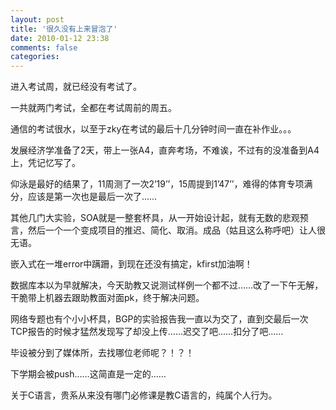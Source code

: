 ```yaml
---
layout: post
title: '很久没有上来冒泡了'
date: 2010-01-12 23:38
comments: false
categories: 
---
```

    

进入考试周，就已经没有考试了。

一共就两门考试，全都在考试周前的周五。

通信的考试很水，以至于zky在考试的最后十几分钟时间一直在补作业。。。

发展经济学准备了2天，带上一张A4，直奔考场，不难诶，不过有的没准备到A4上，凭记忆写了。

仰泳是最好的结果了，11周测了一次2’19’’，15周提到1’47’’，难得的体育专项满分，应该是第一次也是最后一次了……

其他几门大实验，SOA就是一整套杯具，从一开始设计起，就有无数的悲观预言，然后一个一个变成项目的推迟、简化、取消。成品（姑且这么称呼吧）让人很无语。

嵌入式在一堆error中蹒跚，到现在还没有搞定，kfirst加油啊！

数据库本以为早就解决，今天助教又说测试样例一个都不过……改了一下午无解，干脆带上机器去跟助教面对面pk，终于解决问题。

网络专题也有个小小杯具，BGP的实验报告我一直以为交了，直到交最后一次TCP报告的时候才猛然发现写了却没上传……迟交了吧……扣分了吧……

毕设被分到了媒体所，去找哪位老师呢？！？！

下学期会被push……这简直是一定的……

关于C语言，贵系从来没有哪门必修课是教C语言的，纯属个人行为。
